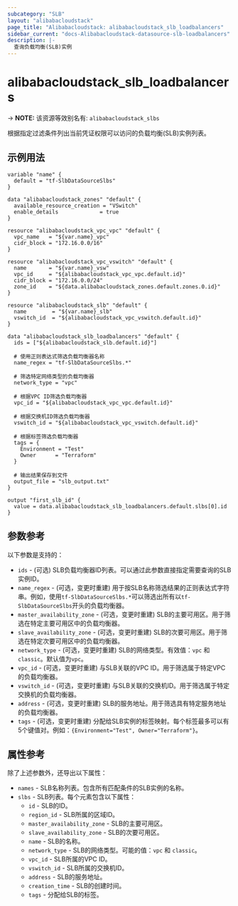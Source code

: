 ```yaml
---
subcategory: "SLB"
layout: "alibabacloudstack"
page_title: "Alibabacloudstack: alibabacloudstack_slb_loadbalancers"
sidebar_current: "docs-Alibabacloudstack-datasource-slb-loadbalancers"
description: |- 
  查询负载均衡(SLB)实例
---
```


# alibabacloudstack_slb_loadbalancers
-> **NOTE:** 该资源等效别名有: `alibabacloudstack_slbs`

根据指定过滤条件列出当前凭证权限可以访问的负载均衡(SLB)实例列表。

## 示例用法

```hcl
variable "name" {
  default = "tf-SlbDataSourceSlbs"
}

data "alibabacloudstack_zones" "default" {
  available_resource_creation = "VSwitch"
  enable_details             = true
}

resource "alibabacloudstack_vpc_vpc" "default" {
  vpc_name   = "${var.name}_vpc"
  cidr_block = "172.16.0.0/16"
}

resource "alibabacloudstack_vpc_vswitch" "default" {
  name       = "${var.name}_vsw"
  vpc_id     = "${alibabacloudstack_vpc_vpc.default.id}"
  cidr_block = "172.16.0.0/24"
  zone_id    = "${data.alibabacloudstack_zones.default.zones.0.id}"
}

resource "alibabacloudstack_slb" "default" {
  name        = "${var.name}_slb"
  vswitch_id  = "${alibabacloudstack_vpc_vswitch.default.id}"
}

data "alibabacloudstack_slb_loadbalancers" "default" {
  ids = ["${alibabacloudstack_slb.default.id}"]

  # 使用正则表达式筛选负载均衡器名称
  name_regex = "tf-SlbDataSourceSlbs.*"

  # 筛选特定网络类型的负载均衡器
  network_type = "vpc"

  # 根据VPC ID筛选负载均衡器
  vpc_id = "${alibabacloudstack_vpc_vpc.default.id}"

  # 根据交换机ID筛选负载均衡器
  vswitch_id = "${alibabacloudstack_vpc_vswitch.default.id}"

  # 根据标签筛选负载均衡器
  tags = {
    Environment = "Test"
    Owner      = "Terraform"
  }

  # 输出结果保存到文件
  output_file = "slb_output.txt"
}

output "first_slb_id" {
  value = data.alibabacloudstack_slb_loadbalancers.default.slbs[0].id
}
```

## 参数参考

以下参数是支持的：

* `ids` - (可选) SLB负载均衡器ID列表。可以通过此参数直接指定需要查询的SLB实例ID。
* `name_regex` - (可选，变更时重建) 用于按SLB名称筛选结果的正则表达式字符串。例如，使用`tf-SlbDataSourceSlbs.*`可以筛选出所有以`tf-SlbDataSourceSlbs`开头的负载均衡器。
* `master_availability_zone` - (可选，变更时重建) SLB的主要可用区。用于筛选在特定主要可用区中的负载均衡器。
* `slave_availability_zone` - (可选，变更时重建) SLB的次要可用区。用于筛选在特定次要可用区中的负载均衡器。
* `network_type` - (可选，变更时重建) SLB的网络类型。有效值：`vpc` 和 `classic`。默认值为`vpc`。
* `vpc_id` - (可选，变更时重建) 与SLB关联的VPC ID。用于筛选属于特定VPC的负载均衡器。
* `vswitch_id` - (可选，变更时重建) 与SLB关联的交换机ID。用于筛选属于特定交换机的负载均衡器。
* `address` - (可选，变更时重建) SLB的服务地址。用于筛选具有特定服务地址的负载均衡器。
* `tags` - (可选，变更时重建) 分配给SLB实例的标签映射。每个标签最多可以有5个键值对。例如：`{Environment="Test", Owner="Terraform"}`。

## 属性参考

除了上述参数外，还导出以下属性：

* `names` - SLB名称列表。包含所有匹配条件的SLB实例的名称。
* `slbs` - SLB列表。每个元素包含以下属性：
  * `id` - SLB的ID。
  * `region_id` - SLB所属的区域ID。
  * `master_availability_zone` - SLB的主要可用区。
  * `slave_availability_zone` - SLB的次要可用区。
  * `name` - SLB的名称。
  * `network_type` - SLB的网络类型。可能的值：`vpc` 和 `classic`。
  * `vpc_id` - SLB所属的VPC ID。
  * `vswitch_id` - SLB所属的交换机ID。
  * `address` - SLB的服务地址。
  * `creation_time` - SLB的创建时间。
  * `tags` - 分配给SLB的标签。